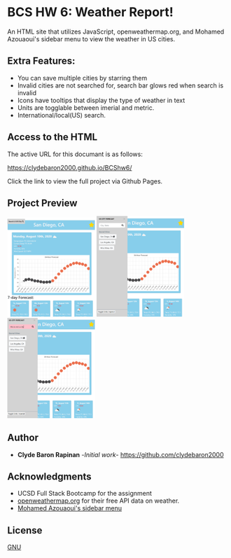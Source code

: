 # BCS HW 6: Weather Report!

An HTML site that utilizes JavaScript, openweathermap.org, and Mohamed Azouaoui's sidebar menu to view the weather in US cities.

## Extra Features:
* You can save multiple cities by starring them
* Invalid cities are not searched for, search bar glows red when search is invalid
* Icons have tooltips that display the type of weather in text
* Units are togglable between imerial and metric.
* International/local(US) search.

## Access to the HTML

The active URL for this documant is as follows:

https://clydebaron2000.github.io/BCShw6/

Click the link to view the full project via Github Pages.

## Project Preview

<img src="Assets/mainMenu.PNG" width="200px"/>
<img src="Assets/sidebarDisplay.PNG" width="200px"/>
<img src="Assets/error.PNG" width="200px"/>


## Author

* **Clyde Baron Rapinan** -*Initial work*- https://github.com/clydebaron2000

## Acknowledgments

* UCSD Full Stack Bootcamp for the assignment
* [openweathermap.org](https://openweathermap.org) for their free API data on weather.
* [Mohamed Azouaoui's sidebar menu](https://github.com/azouaoui-med/pro-sidebar-template) 

## License

[GNU](https://choosealicense.com/licenses/gpl-3.0/)
